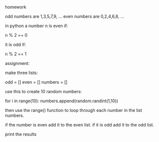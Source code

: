 homework

odd numbers are 1,3,5,7,9, ...
even numbers are 0,2,4,6,8, ...

 in python a number n is even if:
 
 n % 2 == 0
 
 it is odd if:
 
 n % 2 == 1
 
 assignment:
 
 make three lists:
 
odd = []
even = [] 
numbers = []

use this to create 10 random numbers:


for i in range(10):
  numbers.append(random.randint(1,10))
  
then use the range() function to loop
through each number in the list numbers. 

if the number is even
add it to the even list. if it is odd
add it to the odd list.

print the results
